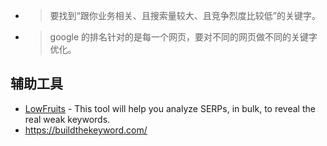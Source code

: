 - > 要找到“跟你业务相关、且搜索量较大、且竞争烈度比较低”的关键字。
- > google 的排名针对的是每一个网页，要对不同的网页做不同的关键字优化。

## 辅助工具

- [LowFruits](https://lowfruits.io/) - This tool will help you analyze SERPs, in bulk, to reveal the real weak keywords.
- https://buildthekeyword.com/
